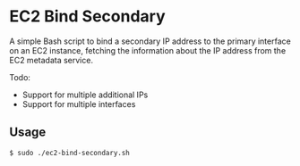 # EC2 Bind Secondary

A simple Bash script to bind a secondary IP address to the primary interface on an EC2 instance, fetching the information about the IP address from the EC2 metadata service.

Todo:
 * Support for multiple additional IPs
 * Support for multiple interfaces

## Usage

```
$ sudo ./ec2-bind-secondary.sh
```